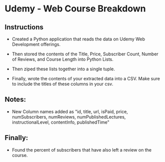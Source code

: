 # Udemy - Web Course Breakdown

## Instructions

* Created a Python application that reads the data on Udemy Web Development offerings. 

* Then stored the contents of the Title, Price, Subscriber Count, Number of Reviews, and Course Length into Python Lists.

* Then ziped these lists together into a single tuple.

* Finally, wrote the contents of your extracted data into a CSV. Make sure to include the titles of these columns in your csv.


## Notes:

* New Column names added as "id, title, url, isPaid, price, numSubscribers, numReviews, numPublishedLectures, instructionalLevel, contentInfo, publishedTime"

## Finally:

* Found the percent of subscribers that have also left a review on the course.